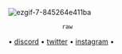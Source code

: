 ![ezgif-7-845264e411ba](https://user-images.githubusercontent.com/65842579/113913585-21a6ae80-97a2-11eb-84f5-24051e7e1e30.gif)
             
                   raw
 
• [discord](https://discordapp.com/users/786105517004292126/) •
[twitter](https://twitter.com/rawmaruchan) •
[instagram](https://www.instagram.com/rawwrldd/) •
